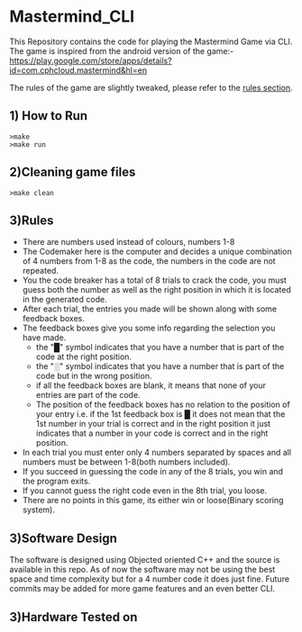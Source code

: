 # Mastermind_CLI
This Repository contains the code for playing the Mastermind Game via CLI.
The game is inspired from the android version of the game:-https://play.google.com/store/apps/details?id=com.cphcloud.mastermind&hl=en

The rules of the game are slightly tweaked, please refer to the [rules section](#H2R).

## <a name="H2R"></a> 1) How to Run
    >make
    >make run
  
## <a name="H2R"></a> 2)Cleaning game files
    >make clean
  
## <a name="H2R"></a> 3)Rules
* There are numbers used instead of colours, numbers 1-8
* The Codemaker here is the computer and decides a unique combination of 4 numbers from 1-8 as the code, the numbers in the code are not repeated.
* You the code breaker has a total of 8 trials to crack the code, you must guess both the number as well as the right position in which it is located in the generated code.
* After each trial, the entries you made will be shown along with some feedback boxes.
* The feedback boxes give you some info regarding the selection you have made.
    * the "█" symbol indicates that you have a number that is part of the code at the right position. 
    * the "░" symbol indicates that you have a number that is part of the code but in the wrong position.
    * if all the feedback boxes are blank, it means that none of your entries are part of the code.
    * The position of the feedback boxes has no relation to the position of your entry i.e. if the 1st feedback box is █ it does not mean that the 1st number in your trial is correct and in the right position it just indicates that a number in your code is correct and in the right position.
* In each trial you must enter only 4 numbers separated by spaces and all numbers must be between 1-8(both numbers included).
* If you succeed in guessing the code in any of the 8 trials, you win and the program exits.
* If you cannot guess the right code even in the 8th trial, you loose.
* There are no points in this game, its either win or loose(Binary scoring system).

## <a name="H2R"></a> 3)Software Design
The software is designed using Objected oriented C++ and the source is available in this repo. As of now the software may not be using the best space and time complexity but for a 4 number code it does just fine. Future commits may be added for more game features and an even better CLI.

## <a name="H2R"></a> 3)Hardware Tested on


